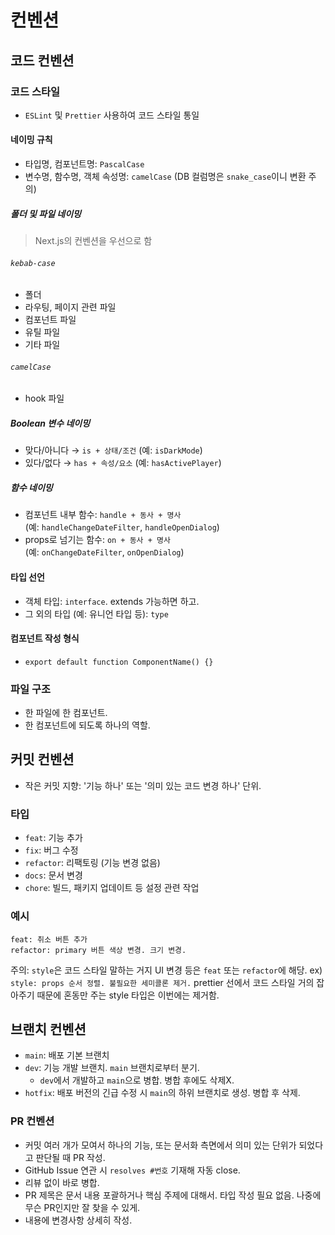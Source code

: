 # 컨벤션

## 코드 컨벤션

### 코드 스타일

- `ESLint` 및 `Prettier` 사용하여 코드 스타일 통일

#### 네이밍 규칙

- 타입명, 컴포넌트명: `PascalCase`
- 변수명, 함수명, 객체 속성명: `camelCase` (DB 컬럼명은 `snake_case`이니 변환 주의)

##### 폴더 및 파일 네이밍

> Next.js의 컨벤션을 우선으로 함

###### `kebab-case`

- 폴더
- 라우팅, 페이지 관련 파일
- 컴포넌트 파일
- 유틸 파일
- 기타 파일

###### `camelCase`

- hook 파일

##### Boolean 변수 네이밍

- 맞다/아니다 → `is + 상태/조건` (예: `isDarkMode`)
- 있다/없다 → `has + 속성/요소` (예: `hasActivePlayer`)

##### 함수 네이밍

- 컴포넌트 내부 함수: `handle + 동사 + 명사`  
  (예: `handleChangeDateFilter`, `handleOpenDialog`)
- props로 넘기는 함수: `on + 동사 + 명사`  
  (예: `onChangeDateFilter`, `onOpenDialog`)

#### 타입 선언

- 객체 타입: `interface`. extends 가능하면 하고.
- 그 외의 타입 (예: 유니언 타입 등): `type`

#### 컴포넌트 작성 형식

- `export default function ComponentName() {}`

### 파일 구조

- 한 파일에 한 컴포넌트.
- 한 컴포넌트에 되도록 하나의 역할.

## 커밋 컨벤션

- 작은 커밋 지향: '기능 하나' 또는 '의미 있는 코드 변경 하나' 단위.

### 타입

- `feat`: 기능 추가
- `fix`: 버그 수정
- `refactor`: 리팩토링 (기능 변경 없음)
- `docs`: 문서 변경
- `chore`: 빌드, 패키지 업데이트 등 설정 관련 작업

### 예시

```
feat: 취소 버튼 추가
refactor: primary 버튼 색상 변경. 크기 변경.
```

주의: `style`은 코드 스타일 말하는 거지 UI 변경 등은 `feat` 또는 `refactor`에 해당.
ex) `style: props 순서 정렬. 불필요한 세미콜론 제거.`
prettier 선에서 코드 스타일 거의 잡아주기 때문에 혼동만 주는 style 타입은 이번에는 제거함.

## 브랜치 컨벤션

- `main`: 배포 기본 브랜치
- `dev`: 기능 개발 브랜치. `main` 브랜치로부터 분기.
  - `dev`에서 개발하고 `main`으로 병합. 병합 후에도 삭제X.
- `hotfix`: 배포 버전의 긴급 수정 시 `main`의 하위 브랜치로 생성. 병합 후 삭제.

### PR 컨벤션

- 커밋 여러 개가 모여서 하나의 기능, 또는 문서화 측면에서 의미 있는 단위가 되었다고 판단될 때 PR 작성.
- GitHub Issue 연관 시 `resolves #번호` 기재해 자동 close.
- 리뷰 없이 바로 병합.
- PR 제목은 문서 내용 포괄하거나 핵심 주제에 대해서. 타입 작성 필요 없음. 나중에 무슨 PR인지만 잘 찾을 수 있게.
- 내용에 변경사항 상세히 작성.
